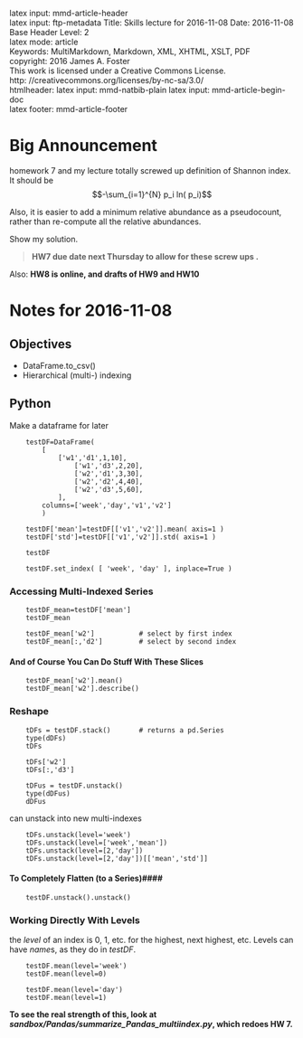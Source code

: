 latex input:	mmd-article-header  
latex input:	ftp-metadata 
Title:	Skills lecture for 2016-11-08
Date:	2016-11-08
Base Header Level:	2  
latex mode:	article  
Keywords:	MultiMarkdown, Markdown, XML, XHTML, XSLT, PDF   
copyright:	2016 James A. Foster  
	This work is licensed under a Creative Commons License.  
	http:	//creativecommons.org/licenses/by-nc-sa/3.0/  
htmlheader:	<script type="text/javascript" async src="https://cdn.mathjax.org/mathjax/latest/MathJax.js?config=TeX-MML-AM_CHTML"></script>latex input:	mmd-natbib-plain
latex input:	mmd-article-begin-doc  
latex footer:	mmd-article-footer  

# Big Announcement #

homework 7 and my lecture totally screwed up definition of Shannon index.
It should be $$-\sum_{i=1}^{N} p_i ln( p_i)$$

Also, it is easier to add a minimum relative abundance as a pseudocount, rather than re-compute all the relative abundances.

Show my solution.

>**HW7 due date next Thursday to allow for these screw ups .**

Also: **HW8 is online, and drafts of HW9 and HW10**
# Notes for 2016-11-08 #

## Objectives ##
* DataFrame.to_csv()
* Hierarchical (multi-) indexing
## Python ##
Make a dataframe for later

		testDF=DataFrame( 
			[  
		  		['w1','d1',1,10],
	      			['w1','d3',2,20],
	      			['w2','d1',3,30],
	      			['w2','d2',4,40],
	      			['w2','d3',5,60],
	      		], 
			columns=['week','day','v1','v2']
	      	)

		testDF['mean']=testDF[['v1','v2']].mean( axis=1 )
		testDF['std']=testDF[['v1','v2']].std( axis=1 )

		testDF

		testDF.set_index( [ 'week', 'day' ], inplace=True )

### Accessing Multi-Indexed Series ###

		testDF_mean=testDF['mean']
		testDF_mean

		testDF_mean['w2']			# select by first index
		testDF_mean[:,'d2']			# select by second index

#### And of Course You Can Do Stuff With These Slices ####
		testDF_mean['w2'].mean()
		testDF_mean['w2'].describe()
### Reshape ###

		tDFs = testDF.stack()		# returns a pd.Series
		type(dDFs)
		tDFs

		tDFs['w2']
		tDFs[:,'d3']

		tDFus = testDF.unstack()
		type(dDFus)
		dDFus

can unstack into new multi-indexes

		tDFs.unstack(level='week')
		tDFs.unstack(level=['week','mean'])
		tDFs.unstack(level=[2,'day'])
		tDFs.unstack(level=[2,'day'])[['mean','std']]

#### To Completely Flatten (to a Series)####
		testDF.unstack().unstack()
### Working Directly With Levels ###

the *level* of an index is 0, 1, etc. for the highest, next highest, etc. Levels can have *name*s, as they do in *testDF*.

		testDF.mean(level='week')
		testDF.mean(level=0)

		testDF.mean(level='day')
		testDF.mean(level=1)

**To see the real strength of this, look at *sandbox/Pandas/summarize_Pandas_multiindex.py*, which redoes HW 7.**
